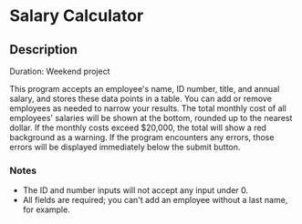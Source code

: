 # Salary Calculator

## Description

Duration: Weekend project

This program accepts an employee's name, ID number, title, and annual salary, and stores these data points in a table. You can add or remove employees as needed to narrow your results. The total monthly cost of all employees' salaries will be shown at the bottom, rounded up to the nearest dollar. If the monthly costs exceed $20,000, the total will show a red background as a warning. If the program encounters any errors, those errors will be displayed immediately below the submit button.

### Notes

- The ID and number inputs will not accept any input under 0.
- All fields are required; you can't add an employee without a last name, for example.